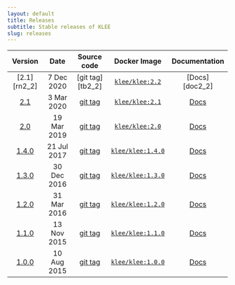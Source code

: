 ```yaml
---
layout: default
title: Releases
subtitle: Stable releases of KLEE
slug: releases
---
```


| Version         | Date          | Source code      | Docker Image            | Documentation  |
|:---------------:|:-------------:|:----------------:|:-----------------------:|:--------------:|
| [2.1][rn2_2]  |   7 Dec 2020 | [git tag][tb2_2] | [`klee/klee:2.2`][di] | [Docs][doc2_2] |
| [2.1][rn2_1]  |   3 Mar 2020 | [git tag][tb2_1] | [`klee/klee:2.1`][di] | [Docs][doc2_1] |
| [2.0][rn2_0]  |  19 Mar 2019 | [git tag][tb2_0] | [`klee/klee:2.0`][di] | [Docs][doc2_0] |
| [1.4.0][rn1_4]  |  21 Jul 2017 | [git tag][tb1_4] | [`klee/klee:1.4.0`][di] | [Docs][doc1_4] |
| [1.3.0][rn1_3]  |  30 Dec 2016  | [git tag][tb1_3] | [`klee/klee:1.3.0`][di] | [Docs][doc1_3] |
| [1.2.0][rn1_2]  |  31 Mar 2016  | [git tag][tb1_2] | [`klee/klee:1.2.0`][di] | [Docs][doc1_2] |
| [1.1.0][rn1_1]  |  13 Nov 2015  | [git tag][tb1_1] | [`klee/klee:1.1.0`][di] | [Docs][doc1_1] |
| [1.0.0][rn1_0]  |  10 Aug 2015  | [git tag][tb1_0] | [`klee/klee:1.0.0`][di] | [Docs][doc1_0] |

[rn2_1]: {{site.repository}}/releases/tag/v2.1
[rn2_0]: {{site.repository}}/releases/tag/v2.0
[rn1_4]: {{site.repository}}/releases/tag/v1.4.0
[rn1_3]: {{site.repository}}/releases/tag/v1.3.0
[rn1_2]: {{site.repository}}/releases/tag/v1.2.0
[rn1_1]: {{site.repository}}/releases/tag/v1.1.0
[rn1_0]: {{site.repository}}/releases/tag/v1.0.0

[doc2_1]: {{site.baseurl}}/releases/docs/v2.1
[doc2_0]: {{site.baseurl}}/releases/docs/v2.0
[doc1_4]: {{site.baseurl}}/releases/docs/v1.4.0
[doc1_3]: {{site.baseurl}}/releases/docs/v1.3.0
[doc1_2]: {{site.baseurl}}/releases/docs/v1.2.0
[doc1_1]: {{site.baseurl}}/releases/docs/v1.1.0
[doc1_0]: {{site.baseurl}}/releases/docs/v1.0.0

[tb2_1]: {{site.repository}}/tree/v2.1
[tb2_0]: {{site.repository}}/tree/v2.0
[tb1_4]: {{site.repository}}/tree/v1.4.0
[tb1_3]: {{site.repository}}/tree/v1.3.0
[tb1_2]: {{site.repository}}/tree/v1.2.0
[tb1_1]: {{site.repository}}/tree/v1.1.0
[tb1_0]: {{site.repository}}/tree/v1.0.0

[di]: https://hub.docker.com/r/klee/klee/tags/
